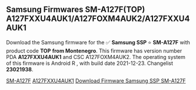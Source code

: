 <h2>Samsung Firmwares SM-A127F(TOP) A127FXXU4AUK1/A127FOXM4AUK2/A127FXXU4AUK1</h2>
Download the Samsung firmware for the ✅ <strong>Samsung SSP </strong> ⭐ <strong>SM-A127F</strong> with product code <strong>TOP</strong> <strong> from Montenegro</strong>. This firmware has version number PDA <strong>A127FXXU4AUK1</strong> and CSC A127FOXM4AUK2. The operating system of this firmware is Android R , with build date 2021-12-23. Changelist <strong>23021938</strong>.

[SM-A127F](https://samfirm.shop/samsung/model/SM-A127F)
[A127FXXU4AUK1](https://samfirm.shop/samsung/pda/A127FXXU4AUK1)
[Download Firmware Samsung SSP SM-A127F](https://samfirm.shop/samsung/firmware/485140)

